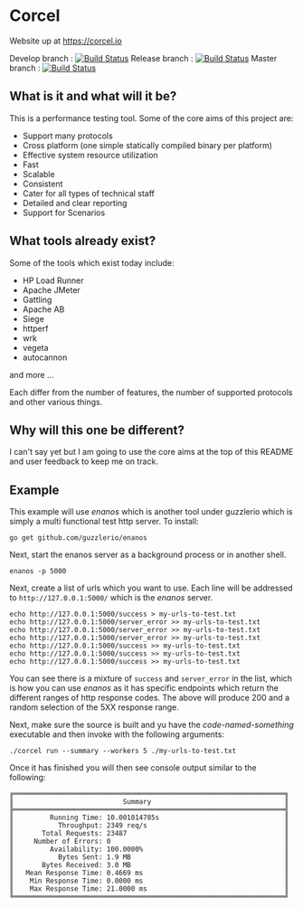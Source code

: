 # Corcel

Website up at https://corcel.io

Develop branch : [![Build Status](https://travis-ci.org/guzzlerio/corcel.svg?branch=develop)](https://travis-ci.org/guzzlerio/corcel)
Release branch : [![Build Status](https://travis-ci.org/guzzlerio/corcel.svg?branch=release)](https://travis-ci.org/guzzlerio/corcel)
Master branch   : [![Build Status](https://travis-ci.org/guzzlerio/corcel.svg?branch=master)](https://travis-ci.org/guzzlerio/corcel)

## What is it and what will it be?

This is a performance testing tool.  Some of the core aims of this project are:

 - Support many protocols
 - Cross platform (one simple statically compiled binary per platform)
 - Effective system resource utilization
 - Fast
 - Scalable
 - Consistent
 - Cater for all types of technical staff
 - Detailed and clear reporting
 - Support for Scenarios

## What tools already exist?

Some of the tools which exist today include:

 - HP Load Runner
 - Apache JMeter
 - Gattling
 - Apache AB
 - Siege
 - httperf
 - wrk
 - vegeta
 - autocannon

and more ...

Each differ from the number of features, the number of supported protocols and other various things. 

## Why will this one be different?

I can't say yet but I am going to use the core aims at the top of this README and user feedback to keep me on track.

## Example

This example will use *enanos* which is another tool under guzzlerio which is simply a multi functional test http server.  To install:

```shell
go get github.com/guzzlerio/enanos
```

Next, start the enanos server as a background process or in another shell.

```shell
enanos -p 5000
```

Next, create a list of urls which you want to use.  Each line will be addressed to `http://127.0.0.1:5000/` which is the *enanos* server.  

```shell
echo http://127.0.0.1:5000/success > my-urls-to-test.txt
echo http://127.0.0.1:5000/server_error >> my-urls-to-test.txt
echo http://127.0.0.1:5000/server_error >> my-urls-to-test.txt
echo http://127.0.0.1:5000/server_error >> my-urls-to-test.txt
echo http://127.0.0.1:5000/success >> my-urls-to-test.txt
echo http://127.0.0.1:5000/success >> my-urls-to-test.txt
echo http://127.0.0.1:5000/success >> my-urls-to-test.txt
```

You can see there is a mixture of `success` and `server_error` in the list, which is how you can use *enanos* as it has specific endpoints which return the different ranges of http response codes.  The above will produce 200 and a random selection of the 5XX response range.

Next, make sure the source is built and yu have the *code-named-something* executable and then invoke with the following arguments:

```shell
./corcel run --summary --workers 5 ./my-urls-to-test.txt 
```

Once it has finished you will then see console output similar to the following:

```shell
╔═══════════════════════════════════════════════════════════════════╗
║                           Summary                                 ║
╠═══════════════════════════════════════════════════════════════════╣
║         Running Time: 10.001014785s                               ║
║           Throughput: 2349 req/s                                  ║
║       Total Requests: 23487                                       ║
║     Number of Errors: 0                                           ║
║         Availability: 100.0000%                                   ║
║           Bytes Sent: 1.9 MB                                      ║
║       Bytes Received: 3.0 MB                                      ║
║   Mean Response Time: 0.4669 ms                                   ║
║    Min Response Time: 0.0000 ms                                   ║
║    Max Response Time: 21.0000 ms                                  ║
╚═══════════════════════════════════════════════════════════════════╝
```

